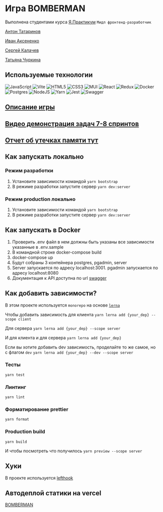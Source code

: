 # Игра BOMBERMAN

Выполнена студентами курса [Я.Практикум](https://practicum.yandex.ru/) `Мидл фронтенд-разработчик`

[Антон Татаринов](https://github.com/Avanire)

[Иван Аксененко](https://github.com/ioaksenenko)

[Сергей Калачев](https://github.com/likeariverstream)

[Татьяна Чуркина](https://github.com/tsharon-byte/)

## Используемые технологии

![JavaScript](https://img.shields.io/badge/javascript-%23323330.svg?style=for-the-badge&logo=javascript&logoColor=%23F7DF1E)
![Vite](https://img.shields.io/badge/vite-%23646CFF.svg?style=for-the-badge&logo=vite&logoColor=white)
![HTML5](https://img.shields.io/badge/html5-%23E34F26.svg?style=for-the-badge&logo=html5&logoColor=white)
![CSS3](https://img.shields.io/badge/css3-%231572B6.svg?style=for-the-badge&logo=css3&logoColor=white)
![MUI](https://img.shields.io/badge/MUI-%230081CB.svg?style=for-the-badge&logo=mui&logoColor=white)
![React](https://img.shields.io/badge/react-%2320232a.svg?style=for-the-badge&logo=react&logoColor=%2361DAFB)
![Redux](https://img.shields.io/badge/redux-%23593d88.svg?style=for-the-badge&logo=redux&logoColor=white)
![Docker](https://img.shields.io/badge/docker-%230db7ed.svg?style=for-the-badge&logo=docker&logoColor=white)
![Postgres](https://img.shields.io/badge/postgres-%23316192.svg?style=for-the-badge&logo=postgresql&logoColor=white)
![NodeJS](https://img.shields.io/badge/node.js-6DA55F?style=for-the-badge&logo=node.js&logoColor=white)
![Yarn](https://img.shields.io/badge/yarn-%232C8EBB.svg?style=for-the-badge&logo=yarn&logoColor=white)
![Jest](https://img.shields.io/badge/-jest-%23C21325?style=for-the-badge&logo=jest&logoColor=white)
![Swagger](https://img.shields.io/badge/-Swagger-%23Clojure?style=for-the-badge&logo=swagger&logoColor=white)

## [Описание игры](./docs/scenario.md)

## [Видео демонстрация задач 7-8 спринтов](TODO)

## [Отчет об утечках памяти тут](./docs/MEMORYLEAKS.md)

## Как запускать локально

### Режим разработки

1. Установите зависимости командой `yarn bootstrap`
2. В режиме разработки запустите сервер `yarn dev:server`

### Режим production локально

1. Установите зависимости командой `yarn bootstrap`
2. В режиме разработки запустите сервер `yarn dev:server`

## Как запускать в Docker

1. Проверить .env файл в нем должны быть указаны все зависимости указанные в .env.sample
2. В командной строке docker-compose build
3. docker-compose up
4. Будут собраны 3 контейнера postgres, pgadmin, server
5. Server запускается по адресу localhost:3001. pgadmin запускается по адресу localhost:8080
6. Документация к API доступна по url [swagger](http://localhost:3001/swagger/)

## Как добавить зависимости?

В этом проекте используется `monorepo` на основе [`lerna`](https://github.com/lerna/lerna)

Чтобы добавить зависимость для клиента
```yarn lerna add {your_dep} --scope client```

Для сервера
```yarn lerna add {your_dep} --scope server```

И для клиента и для сервера
```yarn lerna add {your_dep}```

Если вы хотите добавить dev зависимость, проделайте то же самое, но с флагом `dev`
```yarn lerna add {your_dep} --dev --scope server```

### Тесты

```yarn test```

### Линтинг

```yarn lint```

### Форматирование prettier

```yarn format```

### Production build

```yarn build```

И чтобы посмотреть что получилось
`yarn preview --scope server`

## Хуки

В проекте используется [lefthook](https://github.com/evilmartians/lefthook)

## Автодеплой статики на vercel

[BOMBERMAN](https://28-mf-teamwork-01-client.vercel.app/)
